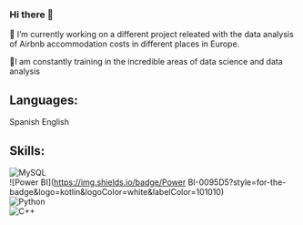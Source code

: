 ### Hi there 👋

<!--
**AlfonsinaMarti/AlfonsinaMarti** is a ✨ _special_ ✨ repository because its `README.md` (this file) appears on your GitHub profile.-->

🔭 I’m currently working on a different project releated with the data analysis of Airbnb accommodation costs in different places in Europe.

🌱I am constantly training in the incredible areas of data science and data analysis

## Languages:
Spanish
English

## Skills:
![MySQL](https://img.shields.io/badge/MySQL-3DDC84?style=for-the-badge&logo=android&logoColor=white&labelColor=101010)</br>
![Power BI](https://img.shields.io/badge/Power BI-0095D5?style=for-the-badge&logo=kotlin&logoColor=white&labelColor=101010)</br>
![Python](https://img.shields.io/badge/Python-3DDC84?style=for-the-badge&logo=android-studio&logoColor=white&labelColor=101010)</br>
![C++](https://img.shields.io/badge/C++-3DDC84?style=for-the-badge&logo=android&logoColor=white&labelColor=101010)</br>
